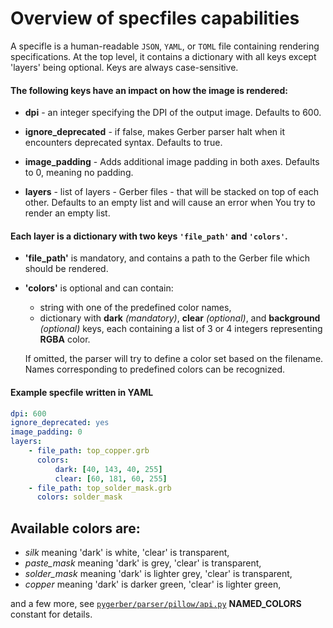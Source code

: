# Overview of specfiles capabilities

A specifle is a human-readable `JSON`, `YAML`, or `TOML` file containing rendering specifications. At the top level, it contains a dictionary with all keys except 'layers' being optional. Keys are always case-sensitive.

#### The following keys have an impact on how the image is rendered:

-   **dpi** - an integer specifying the DPI of the output image. Defaults to 600.

-   **ignore_deprecated** - if false, makes Gerber parser halt when it encounters deprecated syntax. Defaults to true.

-   **image_padding** - Adds additional image padding in both axes. Defaults to 0, meaning no padding.

-   **layers** - list of layers - Gerber files - that will be stacked on top of each other. Defaults to an empty list and will cause an error when You try to render an empty list.

#### Each layer is a dictionary with two keys `'file_path'` and `'colors'`.

-   **'file_path'** is mandatory, and contains a path to the Gerber file which should be rendered.
-   **'colors'** is optional and can contain:
    * string with one of the predefined color names,
    * dictionary with **dark** *(mandatory)*, **clear** *(optional)*, and **background** *(optional)* keys, each containing a list of 3 or 4 integers representing **RGBA** color.

    If omitted, the parser will try to define a color set based on the filename. Names corresponding to predefined colors can be recognized.

#### Example specfile written in YAML

```yaml
dpi: 600
ignore_deprecated: yes
image_padding: 0
layers:
    - file_path: top_copper.grb
      colors:
          dark: [40, 143, 40, 255]
          clear: [60, 181, 60, 255]
    - file_path: top_solder_mask.grb
      colors: solder_mask
```

## Available colors are:
- *silk* meaning 'dark' is white, 'clear' is transparent,
- *paste_mask* meaning 'dark' is grey, 'clear' is transparent,
- *solder_mask* meaning 'dark' is lighter grey, 'clear' is transparent,
- *copper* meaning 'dark' is darker green, 'clear' is lighter green,

and a few more, see [`pygerber/parser/pillow/api.py`](https://github.com/Argmaster/pygerber/blob/external-api/pygerber/parser/pillow/api.py#L20) **NAMED_COLORS** constant for details.

